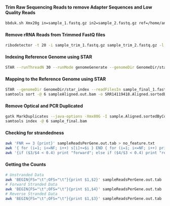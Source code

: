 #### Trim Raw Sequencing Reads to remove Adapter Sequences and Low Quality Reads
```bash
bbduk.sh Xmx20g in=sample_1.fastq.gz in2=sample_2.fastq.gz ref=/home/antpc/miniconda/envs/bbtools/bbtools/lib/resources/adapters.fa out=sample_trim_1.fastq.gz out2=sample_trim_2.fastq.gz ktrim=r k=23 mink=11 hdist=1 tpe tbo threads=8 qtrim=rl minlength=40 trimq=15 maq=25 ftl=15 forcetrimright2=10 overwrite=true
```
#### Remove rRNA Reads from Trimmed FastQ files
```bash
ribodetector -t 20 -i sample_trim_1.fastq.gz sample_trim_2.fastq.gz -l 150 -m 50 -e norrna --chunk_size 256 -o sample_final_1.fastq.gz sample_final_2.fastq.gz -r sample_rRNA_1.fastq.gz sample_rRNA_2.fastq.gz
```
#### Indexing Reference Genome using STAR
```bash
STAR --runThreadN 30 --runMode genomeGenerate --genomeDir GenomeDir/star_index --genomeFastaFiles GenomeDir/GCF_003013715.1_ASM301371v2_genomic.fna --sjdbGTFfile GenomeDir/GCF_003013715.1_ASM301371v2_genomic.gtf --sjdbOverhang 149 # sjdbOverhang will be equal to mean read length -1
```
#### Mapping to the Reference Genome using STAR
```bash
STAR --genomeDir GenomeDir/star_index --readFilesIn sample_final_1.fastq.gz sample_final_2.fastq.gz --runThreadN 12 --quantMode GeneCounts --outSAMtype BAM Unsorted --outFileNamePrefix sample --twopassMode Basic --outSAMstrandField intronMotif --readFilesCommand zcat
samtools sort -@ 6 sampleAligned.out.bam -o SRR14119418.Aligned.sortedByCoord.out.bam
```
#### Remove Optical and PCR Duplicated
```bash
gatk MarkDuplicates --java-options -Xmx80G -I sample.Aligned.sortedByCoord.out.bam -O sample_final.bam -M sample_md.txt --REMOVE_DUPLICATES true --TMP_DIR $PWD
samtools index -@ 6 sample_final.bam
```
#### Checking for strandedness
```bash
awk 'FNR == 3 {print}' sampleReadsPerGene.out.tab > no_feature.txt
awk '{ for (i=1; i<=NF; i++) s[i]+=$i } END { for (i=1; i<=NF; i++) printf "%s ", s[i] }' no_feature.txt > sum.txt
awk '{if ($3/$4 < 0.4) print "forward"; else if ($4/$3 < 0.4) print "reverse"; else print "unstranded" }' sums.txt > strand.txt
```
#### Getting the Counts
```bash
# Unstranded Data
awk 'BEGIN{FS="\t";OFS="\t"}{print $1,$2}' sampleReadsPerGene.out.tab
# Forward Stranded Data
awk 'BEGIN{FS="\t";OFS="\t"}{print $1,$4}' sampleReadsPerGene.out.tab
# Reverse Stranded Data
awk 'BEGIN{FS="\t";OFS="\t"}{print $1,$3}' sampleReadsPerGene.out.tab
```

